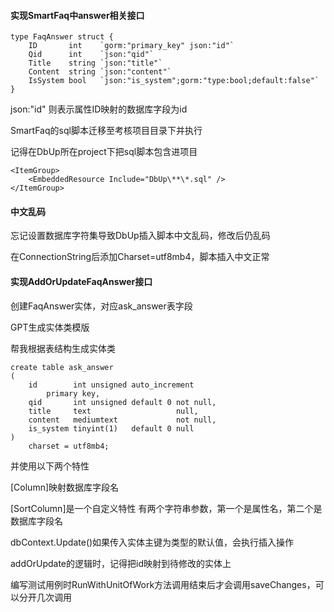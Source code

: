 #### 实现SmartFaq中answer相关接口

```
type FaqAnswer struct {
    ID       int    `gorm:"primary_key" json:"id"`
    Qid      int    `json:"qid"`
    Title    string `json:"title"`
    Content  string `json:"content"`
    IsSystem bool   `json:"is_system";gorm:"type:bool;default:false"`
}
```

json:"id" 则表示属性ID映射的数据库字段为id

SmartFaq的sql脚本迁移至考核项目目录下并执行

记得在DbUp所在project下把sql脚本包含进项目

```
<ItemGroup>
    <EmbeddedResource Include="DbUp\**\*.sql" />
</ItemGroup>
```

#### 中文乱码

忘记设置数据库字符集导致DbUp插入脚本中文乱码，修改后仍乱码

在ConnectionString后添加Charset=utf8mb4，脚本插入中文正常



#### 实现AddOrUpdateFaqAnswer接口

创建FaqAnswer实体，对应ask_answer表字段



GPT生成实体类模版

帮我根据表结构生成实体类

```
create table ask_answer
(
    id        int unsigned auto_increment
        primary key,
    qid       int unsigned default 0 not null,
    title     text                   null,
    content   mediumtext             not null,
    is_system tinyint(1)   default 0 null
)
    charset = utf8mb4;
```

并使用以下两个特性

[Column]映射数据库字段名 

[SortColumn]是一个自定义特性 有两个字符串参数，第一个是属性名，第二个是数据库字段名



dbContext.Update()如果传入实体主键为类型的默认值，会执行插入操作

addOrUpdate的逻辑时，记得把id映射到待修改的实体上



编写测试用例时RunWithUnitOfWork方法调用结束后才会调用saveChanges，可以分开几次调用